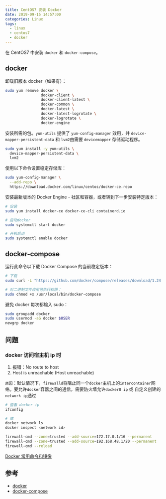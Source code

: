 ```yaml
---
title: CentOS7 安装 Docker
date: 2019-09-15 14:57:00
categories: Linux
tags:
  - linux
  - centos7
  - docker
---
```


在 CentOS7 中安装 `docker` 和 `docker-compose`。

<!--more-->

## docker

卸载旧版本 docker（如果有）：

```bash
sudo yum remove docker \
                docker-client \
                docker-client-latest \
                docker-common \
                docker-latest \
                docker-latest-logrotate \
                docker-logrotate \
                docker-engine

```

安装所需的包。`yum-utils` 提供了 `yum-config-manager` 效用，并 `device-mapper-persistent-data` 和 `lvm2`由需要 `devicemapper` 存储驱动程序。

```bash
sudo yum install -y yum-utils \
  device-mapper-persistent-data \
  lvm2

```

使用以下命令设置稳定存储库：

```bash
sudo yum-config-manager \
  --add-repo \
  https://download.docker.com/linux/centos/docker-ce.repo
```

安装最新版本的 Docker Engine - 社区和容器，或者转到下一步安装特定版本：

```bash
# 安装
sudo yum install docker-ce docker-ce-cli containerd.io

# 启动docker
sudo systemctl start docker

# 开机启动
sudo systemctl enable docker
```

## docker-compose

运行此命令以下载 Docker Compose 的当前稳定版本：

```bash
# 下载
sudo curl -L "https://github.com/docker/compose/releases/download/1.24.1/docker-compose-$(uname -s)-$(uname -m)" -o /usr/local/bin/docker-compose

# 对二进制文件应用可执行权限：
sudo chmod +x /usr/local/bin/docker-compose
```

避免 docker 每次都输入 sudo：

```bash
sudo groupadd docker
sudo usermod -aG docker $USER
newgrp docker
```

## 问题

### docker 访问宿主机 ip 时

1. 报错：No route to host
2. Host is unreachable (Host unreachable)

`原因`：默认情况下，`firewalld`将阻止同一个`docker`主机上的`intercontainer`网络。要允许`docker`容器之间的通信，需要防火墙允许`docker0 ip` 或 自定义创建的`network ip`通过

```bash
# 查看 docker ip
ifconfig

# 或
docker network ls
docker inspect <network id>

firewall-cmd --zone=trusted --add-source=172.17.0.1/16 --permanent
firewall-cmd --zone=trusted --add-source=192.168.48.1/20 --permanent
firewall-cmd --reload
```

[Docker 常用命令和镜像](https://xinlc.github.io/2019/07/28/back-end/linux/docker-image)

## 参考

- [docker](https://docs.docker.com/install/linux/docker-ce/centos/)
- [docker-compose](https://docs.docker.com/compose/install/)
